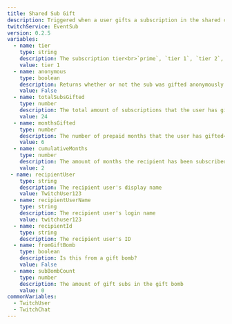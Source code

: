```yaml
---
title: Shared Sub Gift
description: Triggered when a user gifts a subscription in the shared chat
twitchService: EventSub
version: 0.2.5
variables:
  - name: tier
    type: string
    description: The subscription tier<br>`prime`, `tier 1`, `tier 2`, `tier 3`
    value: tier 1
  - name: anonymous
    type: boolean
    description: Returns whether or not the sub was gifted anonymously
    value: False
  - name: totalSubsGifted
    type: number
    description: The total amount of subscriptions that the user has gifted
    value: 24
  - name: monthsGifted
    type: number
    description: The number of prepaid months that the user has gifted<br>`1`, `3`, `6`, `12`
    value: 6
  - name: cumulativeMonths
    type: number
    description: The amount of months the recipient has been subscribed to the channel
    value: 2
 - name: recipientUser
    type: string
    description: The recipient user's display name
    value: TwitchUser123
  - name: recipientUserName
    type: string
    description: The recipient user's login name
    value: twitchuser123
  - name: recipientId
    type: string
    description: The recipient user's ID
  - name: fromGiftBomb
    type: boolean
    description: Is this from a gift bomb?
    value: False
  - name: subBombCount
    type: number
    description: The amount of gift subs in the gift bomb
    value: 0
commonVariables:
  - TwitchUser
  - TwitchChat
---
```

